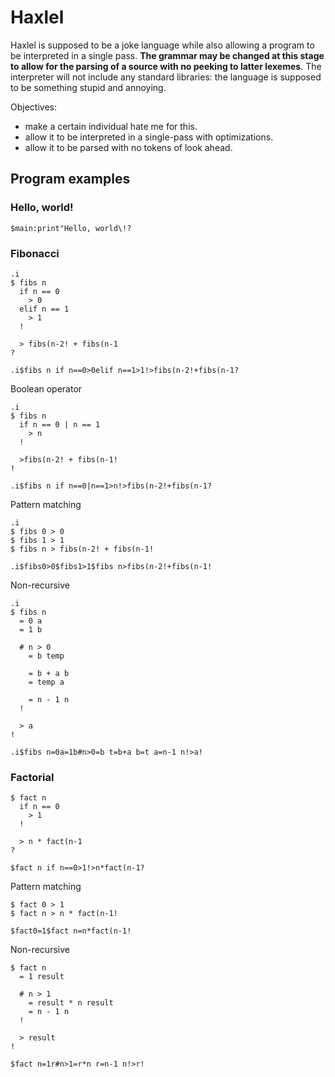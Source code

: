 # Haxlel
Haxlel is supposed to be a joke language while also allowing a program to be interpreted in a single pass. **The grammar may be changed at this stage to allow for the parsing of a source with no peeking to latter lexemes**. The interpreter will not include any standard libraries: the language is supposed to be something stupid and annoying.

Objectives:
* make a certain individual hate me for this.
* allow it to be interpreted in a single-pass with optimizations.
* allow it to be parsed with no tokens of look ahead.

## Program examples
### Hello, world!
```haxlel
$main:print"Hello, world\!?
```

### Fibonacci
```haxlel
.i
$ fibs n
  if n == 0
    > 0
  elif n == 1
    > 1
  !
  
  > fibs(n-2! + fibs(n-1
?
```
```haxlel
.i$fibs n if n==0>0elif n==1>1!>fibs(n-2!+fibs(n-1?
```
Boolean operator
```haxlel
.i
$ fibs n
  if n == 0 | n == 1
    > n
  !
  
  >fibs(n-2! + fibs(n-1!
!
```
```haxlel
.i$fibs n if n==0|n==1>n!>fibs(n-2!+fibs(n-1?
```
Pattern matching
```haxlel
.i
$ fibs 0 > 0
$ fibs 1 > 1
$ fibs n > fibs(n-2! + fibs(n-1!
```
```haxlel
.i$fibs0>0$fibs1>1$fibs n>fibs(n-2!+fibs(n-1!
```
Non-recursive
```haxlel
.i
$ fibs n
  = 0 a
  = 1 b
  
  # n > 0
    = b temp
    
    = b + a b
    = temp a
    
    = n - 1 n
  !
  
  > a
!
```
```haxlel
.i$fibs n=0a=1b#n>0=b t=b+a b=t a=n-1 n!>a!
```

### Factorial
```haxlel
$ fact n
  if n == 0
    > 1
  !
  
  > n * fact(n-1
?
```
```haxlel
$fact n if n==0>1!>n*fact(n-1?
```
Pattern matching
```haxlel
$ fact 0 > 1
$ fact n > n * fact(n-1!
```
```haxlel
$fact0=1$fact n=n*fact(n-1!
```
Non-recursive
```haxlel
$ fact n
  = 1 result
  
  # n > 1
    = result * n result
    = n - 1 n
  !
  
  > result
!
```
```haxlel
$fact n=1r#n>1=r*n r=n-1 n!>r!
```
